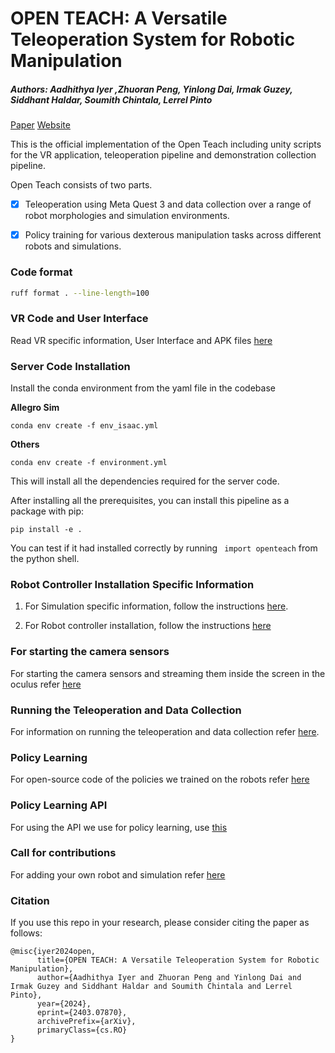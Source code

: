 # OPEN TEACH: A Versatile Teleoperation System for Robotic Manipulation

##### Authors: Aadhithya Iyer ,Zhuoran Peng, Yinlong Dai, Irmak Guzey, Siddhant Haldar, Soumith Chintala, Lerrel Pinto 

[Paper](https://arxiv.org/abs/2403.07870) [Website](https://open-teach.github.io/)

This is the official implementation of the Open Teach including unity scripts for the VR application, teleoperation pipeline and demonstration collection pipeline.

Open Teach consists of two parts. 

- [x] Teleoperation using Meta Quest 3 and data collection over a range of robot morphologies and simulation environments.

- [x] Policy training for various dexterous manipulation tasks across different robots and simulations.

### Code format

```bash
ruff format . --line-length=100
```

### VR Code and User Interface

Read VR specific information, User Interface and APK files [here](/docs/vr.md)

### Server Code Installation 

Install the conda environment from the yaml file in the codebase

**Allegro Sim**

`conda env create -f env_isaac.yml`

**Others**

`conda env create -f environment.yml`

This will install all the dependencies required for the server code.  

After installing all the prerequisites, you can install this pipeline as a package with pip:

`pip install -e . `

You can test if it had installed correctly by running ` import openteach` from the python shell.

### Robot Controller Installation Specific Information

1. For Simulation specific information, follow the instructions [here](/docs/simulation.md).

2. For Robot controller installation, follow the instructions [here](https://github.com/NYU-robot-learning/OpenTeach-Controllers)

### For starting the camera sensors

For starting the camera sensors and streaming them inside the screen in the oculus refer [here](/docs/sensors.md)

### Running the Teleoperation and Data Collection

For information on running the teleoperation and data collection refer [here](/docs/teleop_data_collect.md).


### Policy Learning 

For open-source code of the policies we trained on the robots refer [here](/docs/policy_learning.md) 

### Policy Learning API

For using the API we use for policy learning, use [this](https://github.com/NYU-robot-learning/Open-Teach-API)

### Call for contributions

For adding your own robot and simulation refer [here](/docs/add_your_own_robot.md)

### Citation
If you use this repo in your research, please consider citing the paper as follows:
```
@misc{iyer2024open,
      title={OPEN TEACH: A Versatile Teleoperation System for Robotic Manipulation}, 
      author={Aadhithya Iyer and Zhuoran Peng and Yinlong Dai and Irmak Guzey and Siddhant Haldar and Soumith Chintala and Lerrel Pinto},
      year={2024},
      eprint={2403.07870},
      archivePrefix={arXiv},
      primaryClass={cs.RO}
}



